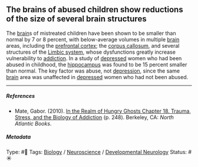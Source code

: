 ## The brains of abused children show reductions of the size of several brain structures

The [brain](Brain.md)s of mistreated children have been shown to be smaller than normal by 7 or 8 percent, with below-average volumes in multiple [brain](Brain.md) areas, including the [prefrontal cortex](Prefrontal%20cortex.md); the [corpus callosum](Corpus%20callosum.md), and several structures of the [Limbic system](Limbic%20system.md), whose dysfunctions greatly increase vulnerability to [addiction](Addiction.md). In a study of [depressed](Depression.md) women who had been abused in childhood, the [hippocampus](Hippocampus.md) was found to be 15 percent smaller than normal. The key factor was abuse, not [depression](Depression.md), since the same [brain](Brain.md) area was unaffected in [depressed](Depression.md) women who had not been abused.

---

##### References

* Mate, Gabor. (2010). [In the Realm of Hungry Ghosts Chapter 18. Trauma, Stress, and the Biology of Addiction](In%20the%20Realm%20of%20Hungry%20Ghosts%20Chapter%2018.%20Trauma,%20Stress,%20and%20the%20Biology%20of%20Addiction.md) (p. 248). Berkeley, CA: *North Atlantic Books*.

##### Metadata

Type: #🔴 
Tags: [Biology]() / [Neuroscience](Neuroscience.md) / [Developmental Neurology](Developmental%20Neurology.md)
Status: #☀️ 
